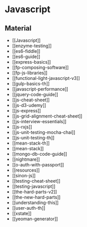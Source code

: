 # Javascript

## Material

-   [[Javascript]]
-   [[enzyme-testing]]
-   [[es6-fiddle]]
-   [[es6-guide]]
-   [[express-basics]]
-   [[fp-composing-software]]
-   [[fp-js-libraries]]
-   [[functional-light-javascript-v3]]
-   [[gulp-basics-th]]
-   [[javascript-performance]]
-   [[jquery-code-guide]]
-   [[js-cheat-sheet]]
-   [[js-d3-udemy]]
-   [[js-express]]
-   [[js-grid-alignment-cheat-sheet]]
-   [[js-interview-essentials]]
-   [[js-rxjs]]
-   [[js-unit-testing-mocha-chai]]
-   [[js-unit-testing-th]]
-   [[mean-stack-th]]
-   [[mean-stack]]
-   [[mongo-db-code-guide]]
-   [[nightmare]]
-   [[o-auth-with-passport]]
-   [[resources]]
-   [[sinon-js]]
-   [[testing-cheat-sheet]]
-   [[testing-javascript]]
-   [[the-hard-parts-v2]]
-   [[the-new-hard-parts]]
-   [[understanding-this]]
-   [[user-auth-th]]
-   [[xstate]]
-   [[yeoman-generator]]
